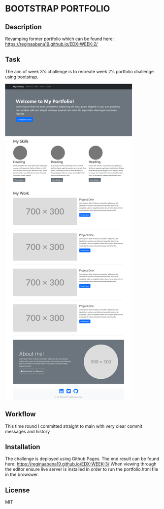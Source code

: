 # BOOTSTRAP PORTFOLIO

## Description

Revamping former portfolio which can be found here: https://reginaabena19.github.io/EDX-WEEK-2/ 


## Task
The aim of week 3's challenge is to recreate week 2's portfolio challenge using bootstrap. 

![An image showing the final design we had to create/our design inspiration](images/solution.png)

## Workflow 
This time round I committed straight to main with very clear commit messages and history  

## Installation
The challenge is deployed using Github Pages. The end result can be found here: https://reginaabena19.github.io/EDX-WEEK-3/
When viewing through the editor ensure live server is installed in order to run the portfolio.html file in the browswer. 

## License 
MIT



